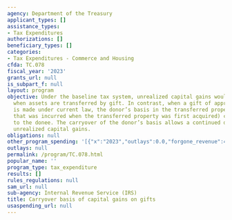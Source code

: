 ```yaml
---
agency: Department of the Treasury
applicant_types: []
assistance_types:
- Tax Expenditures
authorizations: []
beneficiary_types: []
categories:
- Tax Expenditures - Commerce and Housing
cfda: TC.078
fiscal_year: '2023'
grants_url: null
is_subpart_f: null
layout: program
objective: Under the baseline tax system, unrealized capital gains would be taxed
  when assets are transferred by gift. In contrast, when a gift of appreciated asset
  is made under current law, the donor’s basis in the transferred property (the cost
  that was incurred when the transferred property was first acquired) carries over
  to the donee. The carryover of the donor’s basis allows a continued deferral of
  unrealized capital gains.
obligations: null
other_program_spending: '[{"x":"2023","outlays":0.0,"forgone_revenue":4590000000.0},{"x":"2024","outlays":0.0,"forgone_revenue":4830000000.0},{"x":"2025","outlays":0.0,"forgone_revenue":5310000000.0}]'
outlays: null
permalink: /program/TC.078.html
popular_name: ''
program_type: tax_expenditure
results: []
rules_regulations: null
sam_url: null
sub-agency: Internal Revenue Service (IRS)
title: Carryover basis of capital gains on gifts
usaspending_url: null
---
```

